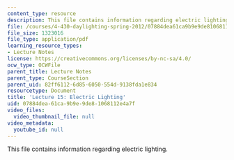 ```yaml
---
content_type: resource
description: This file contains information regarding electric lighting.
file: /courses/4-430-daylighting-spring-2012/07884dea61ca9b9e9de81068112e4a7f_MIT4_430S12_lec15.pdf
file_size: 1323016
file_type: application/pdf
learning_resource_types:
- Lecture Notes
license: https://creativecommons.org/licenses/by-nc-sa/4.0/
ocw_type: OCWFile
parent_title: Lecture Notes
parent_type: CourseSection
parent_uid: 82ff6112-6d85-6050-554d-9138fda1e834
resourcetype: Document
title: 'Lecture 15: Electric Lighting'
uid: 07884dea-61ca-9b9e-9de8-1068112e4a7f
video_files:
  video_thumbnail_file: null
video_metadata:
  youtube_id: null
---
```

This file contains information regarding electric lighting.
